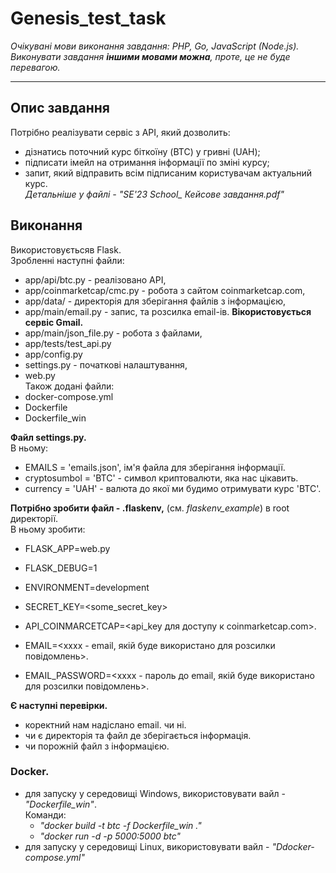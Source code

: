 # Genesis_test_task

*Очікувані мови виконання завдання: PHP, Go, JavaScript (Node.js).<br>
Виконувати завдання ***іншими мовами можна***, проте, це не буде перевагою.*

---

## Опис завдання
Потрібно реалізувати сервіс з АРІ, який дозволить:

- дізнатись поточний курс біткоїну (BTC) у гривні (UAH);
- підписати імейл на отримання інформації по зміні курсу;
- запит, який відправить всім підписаним користувачам актуальний курс.<br>
*Детальніше  у файлі - "SE'23 School_ Кейсове завдання.pdf"*

## Виконання
Використовуєтьсяв Flask.<br>
Зробленні наступні файли:
- app/api/btc.py - реалізовано API,
- app/coinmarketcap/cmc.py - робота з сайтом coinmarketcap.com,
- app/data/ - директорія для зберігання файлів з інформацією,
- app/main/email.py - запис, та розсилка email-ів. **Вікористовується сервіс Gmail.**
- app/main/json_file.py - робота з файлами,
- app/tests/test_api.py
- app/config.py
- settings.py - початкові налаштування,
- web.py<br>
Також додані файли:
- docker-compose.yml
- Dockerfile
- Dockerfile_win

**Файл settings.py.**<br>
В ньому:
- EMAILS = 'emails.json', ім'я файла для зберігання інформації.
- cryptosumbol = 'BTC' - символ криптовалюти, яка нас цікавить.
- currency = 'UAH' - валюта до якої ми будимо отримувати курс 'BTC'.

**Потрібно зробити файл - .flaskenv,** (см. *flaskenv_example*) в root директорії.<br>
В ньому зробити:
- FLASK_APP=web.py
- FLASK_DEBUG=1
- ENVIRONMENT=development
- SECRET_KEY=<some_secret_key>

- API_COINMARCETCAP=<api_key для доступу к coinmarketcap.com>.

- EMAIL=<xxxx - email, якій буде використано для розсилки повідомлень>.
- EMAIL_PASSWORD=<xxxx - пароль до email, якій буде використано для розсилки повідомлень>.


**Є наступні перевірки.**
- коректний нам надіслано email. чи ні.
- чи є директорія та файл де зберігається інформація.
- чи порожній файл з інформацією.


### **Docker.**
- для запуску у середовищі Windows, використовувати вайл - *"Dockerfile_win"*.<br>
Команди:
    - *"docker build -t btc -f Dockerfile_win ."*
    - *"docker run -d -p 5000:5000 btc"*<br>
- для запуску у середовищі Linux, використовувати вайл - *"Ddocker-compose.yml"*



